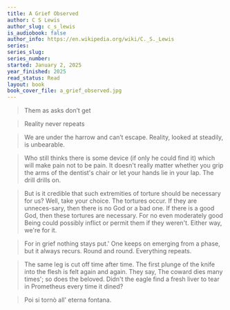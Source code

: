 ```yaml
---
title: A Grief Observed
author: C S Lewis
author_slug: c_s_lewis
is_audiobook: false
author_info: https://en.wikipedia.org/wiki/C._S._Lewis
series: 
series_slug: 
series_number: 
started: January 2, 2025
year_finished: 2025
read_status: Read
layout: book
book_cover_file: a_grief_observed.jpg
---
```


> Them as asks don’t get

> Reality never repeats

> We are under the harrow and can’t escape. Reality, looked at steadily, is unbearable.

> Who still thinks there is some device (if only he could find it) which will make pain not to be pain. It doesn't really matter whether you grip the arms of the dentist's chair or let your hands lie in your lap. The drill drills on.

> But is it credible that such extremities of torture should be necessary for us? Well, take your choice. The tortures occur. If they are unneces-sary, then there is no God or a bad one. If there is a good God, then these tortures are necessary. For no even moderately good Being could possibly inflict or permit them if they weren't.
Either way, we're for it.

> For in grief nothing stays put.' One keeps on emerging from a phase, but it always recurs. Round and round. Everything repeats.

> The same leg is cut off time after time. The first plunge of the knife into the flesh is felt again and again.
> They say, The coward dies many times'; so does the beloved. Didn't the eagle find a fresh liver to tear in Prometheus every time it dined?

> Poi si tornò all' eterna fontana.





